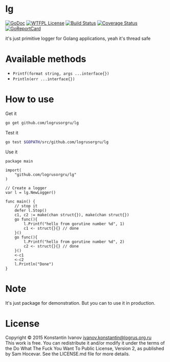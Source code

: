 lg
==

[![GoDoc](https://godoc.org/github.com/logrusorgru/lg?status.svg)](https://godoc.org/github.com/logrusorgru/lg)
[![WTFPL License](https://img.shields.io/badge/license-wtfpl-blue.svg)](http://www.wtfpl.net/about/)
[![Build Status](https://travis-ci.org/logrusorgru/lg.svg)](https://travis-ci.org/logrusorgru/lg)
[![Coverage Status](https://coveralls.io/repos/logrusorgru/lg/badge.svg?branch=master)](https://coveralls.io/r/logrusorgru/lg?branch=master)
[![GoReportCard](http://goreportcard.com/badge/logrusorgru/lg)](http://goreportcard.com/report/logrusorgru/lg)

it's just primitive logger for Golang applications, yeah it's thread safe

# Available methods

- `Printf(format string, args ...interface{})`
- `Println(err ...interface{})`

# How to use

Get it

```bash
go get github.com/logrusorgru/lg
```

Test it

```bash
go test $GOPATH/src/github.com/logrusorgru/lg
```

Use it

```
package main

import(
	"github.com/logrusorgru/lg"
)

// Create a logger
var l = lg.NewLogger()

func main() {
	// stop it
	defer l.Stop()
	c1, c2 := make(chan struct{}), make(chan struct{})
	go func(){
		l.Printf("hello from gorutine number %d", 1)
		c1 <- struct{}{} // done
	}()
	go func(){
		l.Printf("hello from gorutine number %d", 2)
		c2 <- struct{}{} // done
	}()
	<-c1
	<-c2
	l.Println("Done")
}
```

# Note

It's just package for demonstration. But you can to use it in production.

# License

Copyright © 2015 Konstantin Ivanov <ivanov.konstantin@logrus.org.ru>  
This work is free. You can redistribute it and/or modify it under the
terms of the Do What The Fuck You Want To Public License, Version 2,
as published by Sam Hocevar. See the LICENSE.md file for more details.
